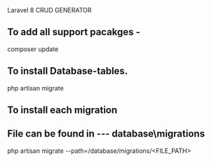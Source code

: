 Laravel 8 CRUD GENERATOR


To add all support pacakges - 
---
composer update

To install Database-tables.
---
php artisan migrate

To install each migration
---
File can be found in --- database\migrations
---
php artisan migrate --path=/database/migrations/<FILE_PATH>